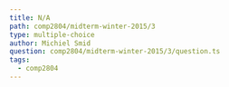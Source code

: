 ```yaml
---
title: N/A
path: comp2804/midterm-winter-2015/3
type: multiple-choice
author: Michiel Smid
question: comp2804/midterm-winter-2015/3/question.ts
tags:
  - comp2804
---
```

